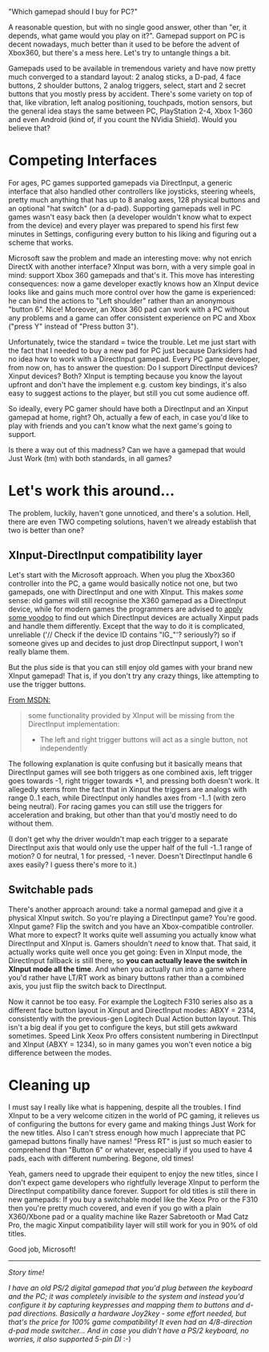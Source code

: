 <!--
.. title: On gamepads in PC gaming, XInput and compatibility
.. slug: on-gamepads-in-pc-gaming-xinput-and-compatibility
.. date: 2015-05-24 20:13:34 UTC
.. tags: gamedev
.. category: dev
.. link:
.. description:
.. type: text
-->

"Which gamepad should I buy for PC?"

A reasonable question, but with no single good answer, other than "er, it depends, what game would you play on it?". Gamepad support on PC is decent nowadays, much better than it used to be before the advent of Xbox360, but there's a mess here. Let's try to untangle things a bit.

Gamepads used to be available in tremendous variety and have now pretty much converged to a standard layout: 2 analog sticks, a D-pad, 4 face buttons, 2 shoulder buttons, 2 analog triggers, select, start and 2 secret buttons that you mostly press by accident. There's some variety on top of that, like vibration, left analog positioning, touchpads, motion sensors, but the general idea stays the same between PC, PlayStation 2-4, Xbox 1-360 and even Android (kind of, if you count the NVidia Shield). Would you believe that?

<!--more-->

# Competing Interfaces

For ages, PC games supported gamepads via DirectInput, a generic interface that also handled other controllers like joysticks, steering wheels, pretty much anything that has up to 8 analog axes, 128 physical buttons and an optional "hat switch" (or a d-pad). Supporting gamepads well in PC games wasn't easy back then (a developer wouldn't know what to expect from the device) and every player was prepared to spend his first few minutes in Settings, configuring every button to his liking and figuring out a scheme that works.

Microsoft saw the problem and made an interesting move: why not enrich DirectX with another interface? XInput was born, with a very simple goal in mind: support Xbox 360 gamepads and that's it. This move has interesting consequences: now a game developer exactly knows how an XInput device looks like and gains much more control over how the game is experienced: he can bind the actions to "Left shoulder" rather than an anonymous "button 6". Nice! Moreover, an Xbox 360 pad can work with a PC without any problems and a game can offer consistent experience on PC and Xbox ("press Y" instead of "Press button 3").

Unfortunately, twice the standard = twice the trouble. Let me just start with the fact that I needed to buy a new pad for PC just because Darksiders had no idea how to work with a DirectInput gamepad. Every PC game developer, from now on, has to answer the question: Do I support DirectInput devices? Xinput devices? Both? XInput is tempting because you know the layout upfront and don't have the implement e.g. custom key bindings, it's also easy to suggest actions to the player, but still you cut some audience off.

So ideally, every PC gamer should have both a DirectInput and an Xinput gamepad at home, right? Oh, actually a few of each, in case you'd like to play with friends and you can't know what the next game's going to support.

Is there a way out of this madness? Can we have a gamepad that would Just Work (tm) with both standards, in all games?

# Let's work this around...

The problem, luckily, haven't gone unnoticed, and there's a solution. Hell, there are even TWO competing solutions, haven't we already establish that two is better than one?

## XInput-DirectInput compatibility layer

Let's start with the Microsoft approach. When you plug the Xbox360 controller into the PC, a game would basically notice not one, but two gamepads, one with DirectInput and one with XInput. This makes *some* sense: old games will still recognise the X360 gamepad as a DirectInput device, while for modern games the programmers are advised to [apply some voodoo][voodoo] to find out which DirectInput devices are actually Xinput pads and handle them differently. Except that the way to do it is complicated, unreliable ('// Check if the device ID contains "IG_"'? seriously?) so if someone gives up and decides to just drop DirectInput support, I won't really blame them.

[voodoo]: https://msdn.microsoft.com/en-us/library/windows/desktop/ee417014%28v=vs.85%29.aspx

But the plus side is that you can still enjoy old games with your brand new XInput gamepad! That is, if you don't try any crazy things, like attempting to use the trigger buttons.

[From MSDN:][voodoo]

> some functionality provided by XInput will be missing from the DirectInput implementation:
>
> - The left and right trigger buttons will act as a single button, not independently

The following explanation is quite confusing but it basically means that DirectInput games will see both triggers as one combined axis, left trigger goes towards -1, right trigger towards +1, and pressing both doesn't work. It allegedly stems from the fact that in Xinput the triggers are analogs with range 0..1 each, while DirectInput only handles axes from -1..1 (with zero being neutral). For racing games you can still use the triggers for acceleration and braking, but other than that you'd mostly need to do without them.

(I don't get why the driver wouldn't map each trigger to a separate DirectInput axis that would only use the upper half of the full -1..1 range of motion? 0 for neutral, 1 for pressed, -1 never. Doesn't DirectInput handle 6 axes easily? I guess there's more to it.)

## Switchable pads

There's another approach around: take a normal gamepad and give it a physical XInput switch. So you're playing a DirectInput game? You're good. XInput game? Flip the switch and you have an Xbox-compatible controller. What more to expect? It works quite well assuming you actually know what DirectInput and XInput is. Gamers shouldn't *need* to know that. That said, it actually works quite well once you get going: Even in XInput mode, the DirectInput fallback is still there, so **you can actually leave the switch in XInput mode all the time**. And when you actually run into a game where you'd rather have LT/RT work as binary buttons rather than a combined axis, you just flip the switch back to DirectInput.

Now it cannot be too easy. For example the Logitech F310 series also as a different face button layout in Xinput and DirectInput modes: ABXY = 2314, consistently with the previous-gen Logitech Dual Action button layout. This isn't a big deal if you get to configure the keys, but still gets awkward sometimes. Speed Link Xeox Pro offers consistent numbering in DirectInput and XInput (ABXY = 1234), so in many games you won't even notice a big difference between the modes.

# Cleaning up

I must say I really like what is happening, despite all the troubles. I find XInput to be a very welcome citizen in the world of PC gaming, it relieves us of configuring the buttons for every game and making things Just Work for the new titles. Also I can't stress enough how much I appreciate that PC gamepad buttons finally have names! "Press RT" is just so much easier to comprehend than "Button 6" or whatever, especially if you used to have 4 pads, each with different numbering. Begone, old times!

Yeah, gamers need to upgrade their equipent to enjoy the new titles, since I don't expect game developers who rightfully leverage XInput to perform the DirectInput compatibility dance forever. Support for old titles is still there in new gamepads: If you buy a switchable model like the Xeox Pro or the F310 then you're pretty much covered, and even if you go with a plain X360/Xbone pad or a quality machine like Razer Sabretooth or Mad Catz Pro, the magic Xinput compatibility layer will still work for you in 90% of old titles.

Good job, Microsoft!

---

*Story time!*

*I have an old PS/2 digital gamepad that you'd plug between the keyboard and the PC; it was completely invisible to the system and instead you'd configure it by capturing keypresses and mapping them to buttons and d-pad directions. Basically a hardware Joy2key - some effort needed, but that's the price for 100% game compatibility! It even had an 4/8-direction d-pad mode switcher... And in case you didn't have a PS/2 keyboard, no worries, it also supported 5-pin DI* :-)
